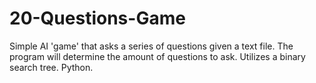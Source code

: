 # 20-Questions-Game
Simple AI 'game' that asks a series of questions given a text file. The program will determine the amount of questions to ask. Utilizes a binary search tree. Python.
